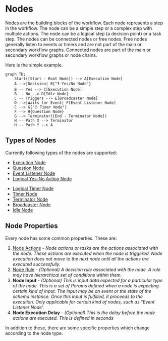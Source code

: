 # Nodes

Nodes are the building blocks of the workflow. Each node represents a step in the workflow. The node can be a simple step or a complex step with multiple actions. The node can be a logical step (a decision point) or a task step. The nodes can be connected nodes or free nodes. Free nodes generally listen to events or timers and are not part of the main or secondary workflow graphs. Connected nodes are part of the main or secondary workflow graphs or node chains.

Here is the simple example.

```mermaid
graph TD;
    Start([Start - Root Node]) --> A[Execution Node]
    A -->|Decision| B{"❓ Yes/No Node"}
    B -- Yes --> C[Execution Node]
    B -- No --> D[Idle Node]
    C -- Triggers --> E[Broadcaster Node]
    D -->|Waits for Event| F[Event Listener Node]
    C --> G["⏰ Timer Node"]
    F --> H{Question Node}
    G --> Terminator([End - Terminator Node])
    H -- Path X --> Terminator
    H -- Path Y --> A
```

## Types of Nodes

Currently following types of the nodes are supported:

- [Execution Node](nodes/node.md#execution-node)
- [Question Node](nodes/node.md#question-node)
- [Event Listener Node](nodes/node.md#event-listener-node)
- [Logical Yes-No Action Node](nodes/node.md#logical-yes-no-action-node)
<!-- - [Logical Node](nodes/node.md#logical-node) -->
- [Logical Timer Node](nodes/node.md#logical-timer-node)
- [Timer Node](nodes/node.md#timer-node)
- [Terminator Node](nodes/node.md#terminator-node)
- [Broadcaster Node](nodes/node.md#broadcaster-node)
- [Idle Node](nodes/node.md#idle-node)

## Node Properties

Every node has some common properties. These are:

1. [Node Actions](nodes/node-actions.md#node-actions) - *Node actions or tasks are the actions associated with the node. These actions are executed when the node is triggered. Node execution does not move to the next node until all the actions are executed successfully.*
2. [Node Rule](nodes/node-rule.md#node-rule) - *(Optional) A decision rule associated with the node. A rule may have hierarchical set of conditions within them.*
3. **Node Input** - *(Optional) This is input data expected for a particular type of the node. This is a set of Params defined when a node is expecting certain kind of input. The input may be an event or the state of the schema instance. Once this input is fulfilled, it proceeds to the execution. Only applicable for certain kind of nodes, such as "Event Listener Node'.*
4. **Node Execution Delay** - *(Optional) This is the delay before the node actions are executed. This is defined in seconds*

In addition to these, there are some specific properties which change according to the node type.
